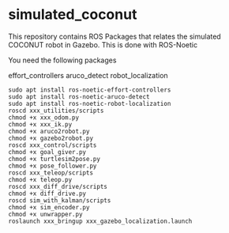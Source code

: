 # simulated_coconut
This repository contains ROS Packages that relates the simulated COCONUT robot in Gazebo. This is done with ROS-Noetic

You need the following packages

effort_controllers
aruco_detect
robot_localization


```
sudo apt install ros-noetic-effort-controllers
sudo apt install ros-noetic-aruco-detect
sudo apt install ros-noetic-robot-localization
roscd xxx_utilities/scripts
chmod +x xxx_odom.py
chmod +x xxx_ik.py
chmod +x aruco2robot.py
chmod +x gazebo2robot.py
roscd xxx_control/scripts
chmod +x goal_giver.py
chmod +x turtlesim2pose.py
chmod +x pose_follower.py
roscd xxx_teleop/scripts
chmod +x teleop.py
roscd xxx_diff_drive/scripts
chmod +x diff_drive.py
roscd sim_with_kalman/scripts
chmod +x sim_encoder.py
chmod +x unwrapper.py
roslaunch xxx_bringup xxx_gazebo_localization.launch
```
